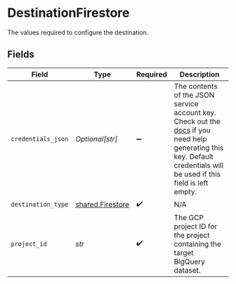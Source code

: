 # DestinationFirestore

The values required to configure the destination.


## Fields

| Field                                                                                                                                                                                                                                          | Type                                                                                                                                                                                                                                           | Required                                                                                                                                                                                                                                       | Description                                                                                                                                                                                                                                    |
| ---------------------------------------------------------------------------------------------------------------------------------------------------------------------------------------------------------------------------------------------- | ---------------------------------------------------------------------------------------------------------------------------------------------------------------------------------------------------------------------------------------------- | ---------------------------------------------------------------------------------------------------------------------------------------------------------------------------------------------------------------------------------------------- | ---------------------------------------------------------------------------------------------------------------------------------------------------------------------------------------------------------------------------------------------- |
| `credentials_json`                                                                                                                                                                                                                             | *Optional[str]*                                                                                                                                                                                                                                | :heavy_minus_sign:                                                                                                                                                                                                                             | The contents of the JSON service account key. Check out the <a href="https://docs.airbyte.io/integrations/destinations/firestore">docs</a> if you need help generating this key. Default credentials will be used if this field is left empty. |
| `destination_type`                                                                                                                                                                                                                             | [shared.Firestore](../../models/shared/firestore.md)                                                                                                                                                                                           | :heavy_check_mark:                                                                                                                                                                                                                             | N/A                                                                                                                                                                                                                                            |
| `project_id`                                                                                                                                                                                                                                   | *str*                                                                                                                                                                                                                                          | :heavy_check_mark:                                                                                                                                                                                                                             | The GCP project ID for the project containing the target BigQuery dataset.                                                                                                                                                                     |
